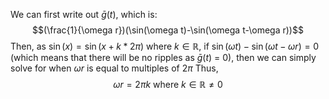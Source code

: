 We can first write out $\bar{g}(t)$, which is:
$$(\frac{1}{\omega r})(\sin(\omega t)-\sin(\omega t-\omega r))$$
Then, as $\sin(x) = \sin(x+k*2\pi)$ where $k \in \mathbb{R}$, if $\sin(\omega t) - \sin(\omega t - \omega r) =0$ (which means that there will be no ripples as $\bar{g}(t)$ = 0), then we can simply solve for when $\omega r$ is equal to multiples of $2\pi$
Thus,
$$
\omega r = 2\pi k \text{ where } k \in \mathbb{R} \neq 0
$$

